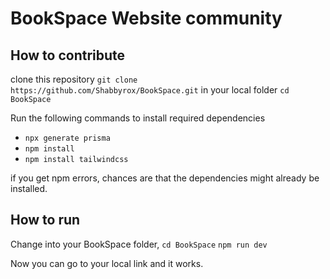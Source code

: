 # BookSpace Website community

## How to contribute

clone this repository `git clone https://github.com/Shabbyrox/BookSpace.git` in your local folder
`cd BookSpace`</br>

Run the following commands to install required dependencies

- `npx generate prisma`
- `npm install`
- `npm install tailwindcss`

if you get npm errors, chances are that the dependencies might already be installed.

## How to run

Change into your BookSpace folder, `cd BookSpace`
`npm run dev`

Now you can go to your local link and it works.